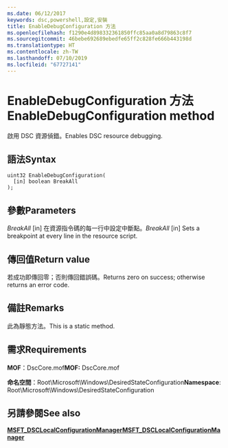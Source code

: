 ```yaml
---
ms.date: 06/12/2017
keywords: dsc,powershell,設定,安裝
title: EnableDebugConfiguration 方法
ms.openlocfilehash: f1290e4d898332361850ffc85aa0a8d79863c8f7
ms.sourcegitcommit: 46bebe692689ebedfe65ff2c828fe666b443198d
ms.translationtype: HT
ms.contentlocale: zh-TW
ms.lasthandoff: 07/10/2019
ms.locfileid: "67727141"
---
```

# <a name="enabledebugconfiguration-method"></a><span data-ttu-id="616a4-103">EnableDebugConfiguration 方法</span><span class="sxs-lookup"><span data-stu-id="616a4-103">EnableDebugConfiguration method</span></span>

<span data-ttu-id="616a4-104">啟用 DSC 資源偵錯。</span><span class="sxs-lookup"><span data-stu-id="616a4-104">Enables DSC resource debugging.</span></span>

## <a name="syntax"></a><span data-ttu-id="616a4-105">語法</span><span class="sxs-lookup"><span data-stu-id="616a4-105">Syntax</span></span>

```mof
uint32 EnableDebugConfiguration(
  [in] boolean BreakAll
);
```

## <a name="parameters"></a><span data-ttu-id="616a4-106">參數</span><span class="sxs-lookup"><span data-stu-id="616a4-106">Parameters</span></span>

<span data-ttu-id="616a4-107">*BreakAll* \[in\] 在資源指令碼的每一行中設定中斷點。</span><span class="sxs-lookup"><span data-stu-id="616a4-107">*BreakAll* \[in\] Sets a breakpoint at every line in the resource script.</span></span>

## <a name="return-value"></a><span data-ttu-id="616a4-108">傳回值</span><span class="sxs-lookup"><span data-stu-id="616a4-108">Return value</span></span>

<span data-ttu-id="616a4-109">若成功即傳回零；否則傳回錯誤碼。</span><span class="sxs-lookup"><span data-stu-id="616a4-109">Returns zero on success; otherwise returns an error code.</span></span>

## <a name="remarks"></a><span data-ttu-id="616a4-110">備註</span><span class="sxs-lookup"><span data-stu-id="616a4-110">Remarks</span></span>

<span data-ttu-id="616a4-111">此為靜態方法。</span><span class="sxs-lookup"><span data-stu-id="616a4-111">This is a static method.</span></span>

## <a name="requirements"></a><span data-ttu-id="616a4-112">需求</span><span class="sxs-lookup"><span data-stu-id="616a4-112">Requirements</span></span>

<span data-ttu-id="616a4-113">**MOF**：DscCore.mof</span><span class="sxs-lookup"><span data-stu-id="616a4-113">**MOF:** DscCore.mof</span></span>

<span data-ttu-id="616a4-114">**命名空間**：Root\Microsoft\Windows\DesiredStateConfiguration</span><span class="sxs-lookup"><span data-stu-id="616a4-114">**Namespace**: Root\Microsoft\Windows\DesiredStateConfiguration</span></span>

## <a name="see-also"></a><span data-ttu-id="616a4-115">另請參閱</span><span class="sxs-lookup"><span data-stu-id="616a4-115">See also</span></span>

[<span data-ttu-id="616a4-116">**MSFT_DSCLocalConfigurationManager**</span><span class="sxs-lookup"><span data-stu-id="616a4-116">**MSFT_DSCLocalConfigurationManager**</span></span>](msft-dsclocalconfigurationmanager.md)

